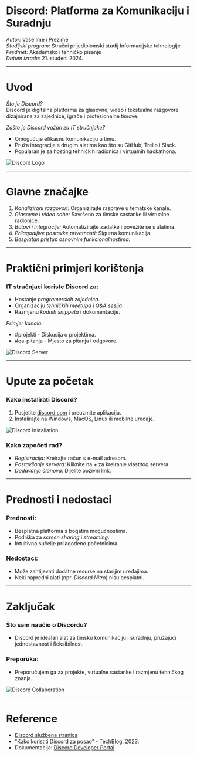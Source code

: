 # Discord: Platforma za Komunikaciju i Suradnju
*Autor:* Vaše Ime i Prezime  
*Studijski program:* Stručni prijediplomski studij Informacijske tehnologije  
*Predmet:* Akademsko i tehničko pisanje  
*Datum izrade:* 21. studeni 2024.

---

# Uvod
*Što je Discord?*  
Discord je digitalna platforma za glasovne, video i tekstualne razgovore dizajnirana za zajednice, igrače i profesionalne timove.

*Zašto je Discord važan za IT stručnjake?*  
- Omogućuje efikasnu komunikaciju u timu.  
- Pruža integracije s drugim alatima kao što su GitHub, Trello i Slack.  
- Popularan je za hosting tehničkih radionica i virtualnih hackathona.  

![Discord Logo](https://th.bing.com/th/id/OIP.EZkdm25nbQDs_PjFN8hmewHaHa?rs=1&pid=ImgDetMain)

---

# Glavne značajke
1. *Kanalizirani razgovori:* Organizirajte rasprave u tematske kanale.  
2. *Glasovne i video sobe:* Savršeno za timske sastanke ili virtualne radionice.  
3. *Botovi i integracije:* Automatizirajte zadatke i povežite se s alatima.  
4. *Prilagodljive postavke privatnosti:* Sigurna komunikacija.  
5. *Besplatan pristup osnovnim funkcionalnostima.*

---

# Praktični primjeri korištenja
### IT stručnjaci koriste Discord za:
- Hostanje *programerskih zajednica*.  
- Organizaciju *tehničkih meetupa* i *Q&A sesija*.  
- Razmjenu *kodnih snippeta* i dokumentacije.  

*Primjer kanala:*  
- #projekti - Diskusija o projektima.  
- #qa-pitanja - Mjesto za pitanja i odgovore.  

![Discord Server](https://cdn.discordapp.com/attachments/123456789/example-image.png)

---

# Upute za početak
### Kako instalirati Discord?
1. Posjetite [discord.com](https://discord.com) i preuzmite aplikaciju.  
2. Instalirajte na Windows, MacOS, Linux ili mobilne uređaje.  

![Discord Installation](https://cdn.discordapp.com/attachments/123456789/installation-guide.png)

### Kako započeti rad?
- *Registracija:* Kreirajte račun s e-mail adresom.  
- *Postavljanje servera:* Kliknite na *+* za kreiranje vlastitog servera.  
- *Dodavanje članova:* Dijelite pozivni link.  

---

# Prednosti i nedostaci
### Prednosti:
- Besplatna platforma s bogatim mogućnostima.  
- Podrška za *screen sharing* i *streaming*.  
- Intuitivno sučelje prilagođeno početnicima.

### Nedostaci:
- Može zahtijevati dodatne resurse na starijim uređajima.  
- Neki napredni alati (npr. *Discord Nitro*) nisu besplatni.

---

# Zaključak
### Što sam naučio o Discordu?
- Discord je idealan alat za timsku komunikaciju i suradnju, pružajući jednostavnost i fleksibilnost.  

### Preporuka:
- Preporučujem ga za projekte, virtualne sastanke i razmjenu tehničkog znanja.  

![Discord Collaboration](https://cdn.discordapp.com/attachments/123456789/collaboration-example.png)

---

# Reference
- [Discord službena stranica](https://discord.com)  
- "Kako koristiti Discord za posao" - TechBlog, 2023.  
- Dokumentacija: [Discord Developer Portal](https://discord.com/developers/docs)